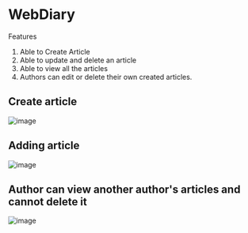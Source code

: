 # WebDiary
Features 
1. Able to Create Article
2. Able to update and delete an article
3. Able to view all the articles
4. Authors can edit or delete their own created articles.

## Create article

![image](https://github.com/Trushali29/WebDiary/assets/84562990/a2110be6-8fde-492d-aa6c-792252a53000)


## Adding article

![image](https://github.com/Trushali29/WebDiary/assets/84562990/5a328a5b-7c07-45d6-a1d8-f52ff334f824)


## Author can view another author's articles and cannot delete it

![image](https://github.com/Trushali29/WebDiary/assets/84562990/029726bc-2b6f-4e26-9626-f3770fb6cd9d)


